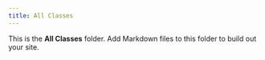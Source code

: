 ```yaml
---
title: All Classes
---
```


This is the **All Classes** folder. Add Markdown files to this folder to build out your site.